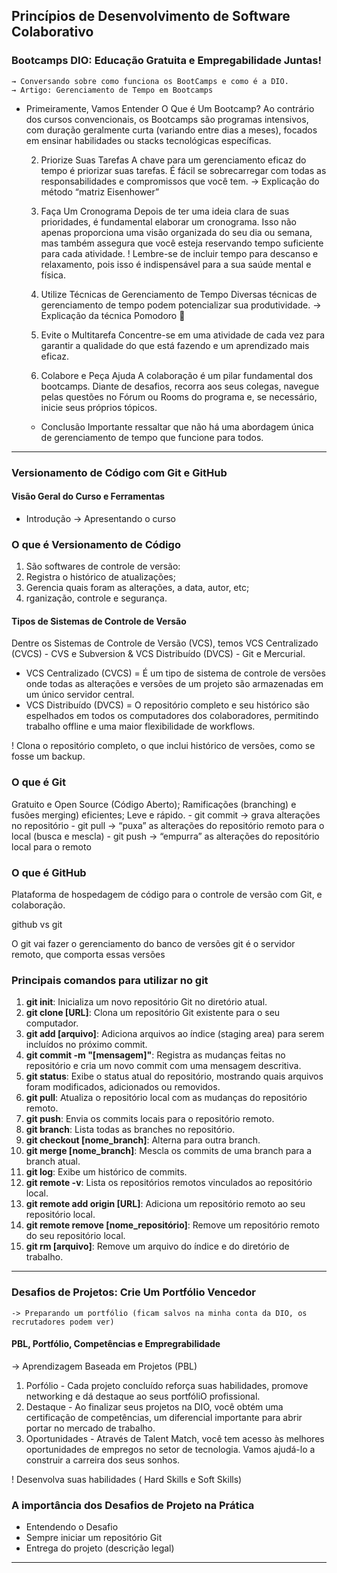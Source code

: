 ## Princípios de Desenvolvimento de Software Colaborativo

### Bootcamps DIO: Educação Gratuita e Empregabilidade Juntas!
    
    → Conversando sobre como funciona os BootCamps e como é a DIO.
    → Artigo: Gerenciamento de Tempo em Bootcamps
    

 - Primeiramente, Vamos Entender O Que é Um Bootcamp?
    Ao contrário dos cursos convencionais, os Bootcamps são programas intensivos, com duração geralmente curta (variando entre dias a meses), focados em ensinar habilidades ou stacks tecnológicas específicas.
    
    2.  Priorize Suas Tarefas
    A chave para um gerenciamento eficaz do tempo é priorizar suas tarefas. É fácil se sobrecarregar com todas as responsabilidades e compromissos que você tem.
    → Explicação do método “matriz Eisenhower”
    
    3.  Faça Um Cronograma
    Depois de ter uma ideia clara de suas prioridades, é fundamental elaborar um cronograma. Isso não apenas proporciona uma visão organizada do seu dia ou semana, mas também assegura que você esteja reservando tempo suficiente para cada atividade.
    ! Lembre-se de incluir tempo para descanso e relaxamento, pois isso é indispensável para a sua saúde mental e física.
    
    4.  Utilize Técnicas de Gerenciamento de Tempo
    Diversas técnicas de gerenciamento de tempo podem potencializar sua produtividade.
    → Explicação da técnica Pomodoro 🤍

    5.  Evite o Multitarefa
    Concentre-se em uma atividade de cada vez para garantir a qualidade do que está fazendo e um aprendizado mais eficaz.
    
    6.  Colabore e Peça Ajuda
    A colaboração é um pilar fundamental dos bootcamps. Diante de desafios, recorra aos seus colegas, navegue pelas questões no Fórum ou Rooms do programa e, se necessário, inicie seus próprios tópicos.
    
    - Conclusão
        Importante ressaltar que não há uma abordagem única de gerenciamento de tempo que funcione para todos.

<hr>

### Versionamento de Código com Git e GitHub
    
#### Visão Geral do Curso e Ferramentas
    
- Introdução
    ->   Apresentando o curso

### O que é Versionamento de Código
1. São softwares de controle de versão:
2. Registra o histórico de atualizações;
3. Gerencia quais foram as alterações, a data, autor, etc;
4. rganização, controle e segurança.

#### Tipos de Sistemas de Controle de Versão

Dentre os Sistemas de Controle de Versão (VCS), temos VCS Centralizado (CVCS) - CVS e Subversion & VCS Distribuído (DVCS) - Git e Mercurial.
- VCS Centralizado (CVCS) = É um tipo de sistema de controle de versões onde todas as alterações e versões de um projeto são armazenadas em um único servidor central.
- VCS Distribuído (DVCS) = O repositório completo e seu histórico são espelhados em todos os computadores dos colaboradores, permitindo trabalho offline e uma maior flexibilidade de workflows.

! Clona o repositório completo, o que inclui histórico de versões, como se fosse um backup.

### O que é Git

Gratuito e Open Source (Código Aberto); Ramificações (branching) e fusões merging) eficientes; Leve e rápido. 
    - git commit → grava alterações no repositório 
    - git pull → “puxa” as alterações do  repositório remoto para o local (busca e mescla)
    - git push → “empurra” as alterações do repositório local para o remoto

### O que é GitHub

   Plataforma de hospedagem de código para o controle de versão com Git, e colaboração.

  github                vs             git

 O git vai fazer o gerenciamento do banco de versões
 git é o servidor remoto, que comporta essas versões
    
### Principais comandos para utilizar no git

1. **git init**: Inicializa um novo repositório Git no diretório atual.
2. **git clone [URL]**: Clona um repositório Git existente para o seu computador.
3. **git add [arquivo]**: Adiciona arquivos ao índice (staging area) para serem incluídos no próximo commit.
4. **git commit -m "[mensagem]"**: Registra as mudanças feitas no repositório e cria um novo commit com uma mensagem descritiva.
5. **git status**: Exibe o status atual do repositório, mostrando quais arquivos foram modificados, adicionados ou removidos.
6. **git pull**: Atualiza o repositório local com as mudanças do repositório remoto.
7. **git push**: Envia os commits locais para o repositório remoto.
8. **git branch**: Lista todas as branches no repositório.
9. **git checkout [nome_branch]**: Alterna para outra branch.
10. **git merge [nome_branch]**: Mescla os commits de uma branch para a branch atual.
11. **git log**: Exibe um histórico de commits.
12. **git remote -v**: Lista os repositórios remotos vinculados ao repositório local.
13. **git remote add origin [URL]**: Adiciona um repositório remoto ao seu repositório local.
14. **git remote remove [nome_repositório]**: Remove um repositório remoto do seu repositório local.
15. **git rm [arquivo]**: Remove um arquivo do índice e do diretório de trabalho.

<hr>  

### Desafios de Projetos: Crie Um Portfólio Vencedor

    -> Preparando um portfólio (ficam salvos na minha conta da DIO, os recrutadores podem ver)
    
#### PBL, Portfólio, Competências e Empregrabilidade
  → Aprendizagem Baseada em Projetos (PBL)

1. Porfólio - Cada projeto concluído reforça suas habilidades, promove networking e dá destaque ao seus portfóliO profissional.
2. Destaque - Ao finalizar seus projetos na DIO, você obtém uma certificação de competências, um diferencial importante para abrir portar no mercado de trabalho.
3. Oportunidades - Através de Talent Match, você tem acesso às melhores oportunidades de empregos no setor de tecnologia. Vamos ajudá-lo a construir a carreira dos seus sonhos.

  ! Desenvolva suas habilidades ( Hard Skills e Soft Skills)
  
### A importância dos Desafios de Projeto na Prática
      
-   Entendendo o Desafio
-   Sempre iniciar um repositório Git
-   Entrega do projeto (descrição legal)

<hr>  

